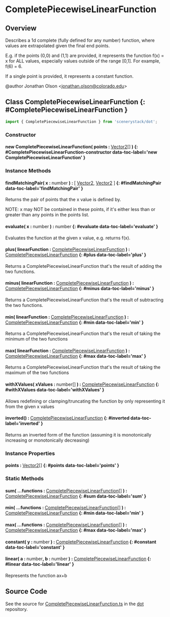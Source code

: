 # CompletePiecewiseLinearFunction

## Overview

Describes a 1d complete (fully defined for any number) function, where values are extrapolated given the final end
points.

E.g. if the points (0,0) and (1,1) are provided, it represents the function f(x) = x for ALL values, especially
values outside of the range [0,1]. For example, f(6) = 6.

If a single point is provided, it represents a constant function.


@author Jonathan Olson &lt;jonathan.olson@colorado.edu&gt;

## Class CompletePiecewiseLinearFunction {: #CompletePiecewiseLinearFunction }


```js
import { CompletePiecewiseLinearFunction } from 'scenerystack/dot';
```
### Constructor

#### new CompletePiecewiseLinearFunction( points : <span style="font-weight: 400;">[Vector2](../dot/Vector2.md)[]</span> ) {: #CompletePiecewiseLinearFunction-constructor data-toc-label='new CompletePiecewiseLinearFunction' }

### Instance Methods

#### findMatchingPair( x : <span style="font-weight: 400;"><span style="color: hsla(calc(var(--md-hue) + 180deg),80%,40%,1);">number</span></span> ) : <span style="font-weight: 400;">[ [Vector2](../dot/Vector2.md), [Vector2](../dot/Vector2.md) ]</span> {: #findMatchingPair data-toc-label='findMatchingPair' }

Returns the pair of points that the x value is defined by.

NOTE: x may NOT be contained in these points, if it's either less than or greater than any points in the points
list.

#### evaluate( x : <span style="font-weight: 400;"><span style="color: hsla(calc(var(--md-hue) + 180deg),80%,40%,1);">number</span></span> ) : <span style="font-weight: 400;"><span style="color: hsla(calc(var(--md-hue) + 180deg),80%,40%,1);">number</span></span> {: #evaluate data-toc-label='evaluate' }

Evaluates the function at the given x value, e.g. returns f(x).

#### plus( linearFunction : <span style="font-weight: 400;">[CompletePiecewiseLinearFunction](../dot/CompletePiecewiseLinearFunction.md)</span> ) : <span style="font-weight: 400;">[CompletePiecewiseLinearFunction](../dot/CompletePiecewiseLinearFunction.md)</span> {: #plus data-toc-label='plus' }

Returns a CompletePiecewiseLinearFunction that's the result of adding the two functions.

#### minus( linearFunction : <span style="font-weight: 400;">[CompletePiecewiseLinearFunction](../dot/CompletePiecewiseLinearFunction.md)</span> ) : <span style="font-weight: 400;">[CompletePiecewiseLinearFunction](../dot/CompletePiecewiseLinearFunction.md)</span> {: #minus data-toc-label='minus' }

Returns a CompletePiecewiseLinearFunction that's the result of subtracting the two functions.

#### min( linearFunction : <span style="font-weight: 400;">[CompletePiecewiseLinearFunction](../dot/CompletePiecewiseLinearFunction.md)</span> ) : <span style="font-weight: 400;">[CompletePiecewiseLinearFunction](../dot/CompletePiecewiseLinearFunction.md)</span> {: #min data-toc-label='min' }

Returns a CompletePiecewiseLinearFunction that's the result of taking the minimum of the two functions

#### max( linearFunction : <span style="font-weight: 400;">[CompletePiecewiseLinearFunction](../dot/CompletePiecewiseLinearFunction.md)</span> ) : <span style="font-weight: 400;">[CompletePiecewiseLinearFunction](../dot/CompletePiecewiseLinearFunction.md)</span> {: #max data-toc-label='max' }

Returns a CompletePiecewiseLinearFunction that's the result of taking the maximum of the two functions

#### withXValues( xValues : <span style="font-weight: 400;"><span style="color: hsla(calc(var(--md-hue) + 180deg),80%,40%,1);">number</span>[]</span> ) : <span style="font-weight: 400;">[CompletePiecewiseLinearFunction](../dot/CompletePiecewiseLinearFunction.md)</span> {: #withXValues data-toc-label='withXValues' }

Allows redefining or clamping/truncating the function by only representing it from the given x values

#### inverted() : <span style="font-weight: 400;">[CompletePiecewiseLinearFunction](../dot/CompletePiecewiseLinearFunction.md)</span> {: #inverted data-toc-label='inverted' }

Returns an inverted form of the function (assuming it is monotonically increasing or monotonically decreasing)

### Instance Properties

#### points : <span style="font-weight: 400;">[Vector2](../dot/Vector2.md)[]</span> {: #points data-toc-label='points' }

### Static Methods

#### sum( ...functions : <span style="font-weight: 400;">[CompletePiecewiseLinearFunction](../dot/CompletePiecewiseLinearFunction.md)[]</span> ) : <span style="font-weight: 400;">[CompletePiecewiseLinearFunction](../dot/CompletePiecewiseLinearFunction.md)</span> {: #sum data-toc-label='sum' }

#### min( ...functions : <span style="font-weight: 400;">[CompletePiecewiseLinearFunction](../dot/CompletePiecewiseLinearFunction.md)[]</span> ) : <span style="font-weight: 400;">[CompletePiecewiseLinearFunction](../dot/CompletePiecewiseLinearFunction.md)</span> {: #min data-toc-label='min' }

#### max( ...functions : <span style="font-weight: 400;">[CompletePiecewiseLinearFunction](../dot/CompletePiecewiseLinearFunction.md)[]</span> ) : <span style="font-weight: 400;">[CompletePiecewiseLinearFunction](../dot/CompletePiecewiseLinearFunction.md)</span> {: #max data-toc-label='max' }

#### constant( y : <span style="font-weight: 400;"><span style="color: hsla(calc(var(--md-hue) + 180deg),80%,40%,1);">number</span></span> ) : <span style="font-weight: 400;">[CompletePiecewiseLinearFunction](../dot/CompletePiecewiseLinearFunction.md)</span> {: #constant data-toc-label='constant' }

#### linear( a : <span style="font-weight: 400;"><span style="color: hsla(calc(var(--md-hue) + 180deg),80%,40%,1);">number</span></span>, b : <span style="font-weight: 400;"><span style="color: hsla(calc(var(--md-hue) + 180deg),80%,40%,1);">number</span></span> ) : <span style="font-weight: 400;">[CompletePiecewiseLinearFunction](../dot/CompletePiecewiseLinearFunction.md)</span> {: #linear data-toc-label='linear' }

Represents the function ax+b



## Source Code

See the source for [CompletePiecewiseLinearFunction.ts](https://github.com/phetsims/dot/blob/main/js/CompletePiecewiseLinearFunction.ts) in the [dot](https://github.com/phetsims/dot) repository.
